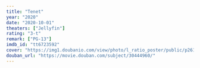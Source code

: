 ```yaml
---
title: "Tenet"
year: "2020"
date: "2020-10-01"
theaters: ["Jellyfin"]
rating: "3-t"
remark: ["PG-13"]
imdb_id: "tt6723592"
cover: "https://img1.doubanio.com/view/photo/l_ratio_poster/public/p2612061299.jpg"
douban_url: "https://movie.douban.com/subject/30444960/"
---
```

